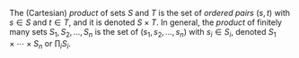 The (Cartesian) *product* of sets $S$ and $T$ is the set of *ordered pairs* $(s, t)$ with $s \in S$ and $t \in T$, and it is denoted $S \times T$. In general, the *product* of finitely many sets $S_1, S_2, \ldots, S_n$ is the set of $(s_1, s_2, \ldots, s_n)$ with $s_i \in S_i$, denoted $S_1 \times \cdots \times S_n$ or $\prod_i S_i$.
